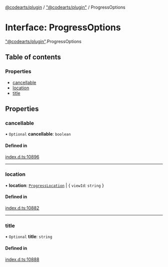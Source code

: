 [@codearts/plugin](../README.md) / ["@codearts/plugin"](../modules/_codearts_plugin_.md) / ProgressOptions

# Interface: ProgressOptions

["@codearts/plugin"](../modules/_codearts_plugin_.md).ProgressOptions

## Table of contents

### Properties

- [cancellable](codearts_plugin_.ProgressOptions.md#cancellable)
- [location](codearts_plugin_.ProgressOptions.md#location)
- [title](codearts_plugin_.ProgressOptions.md#title)

## Properties

### cancellable

• `Optional` **cancellable**: `boolean`

#### Defined in

[index.d.ts:10896](https://github.com/huaweicloud/cloudide-plugin-api/blob/203b986/index.d.ts#L10896)

___

### location

• **location**: [`ProgressLocation`](../enums/codearts_plugin_.ProgressLocation.md) \| { `viewId`: `string`  }

#### Defined in

[index.d.ts:10882](https://github.com/huaweicloud/cloudide-plugin-api/blob/203b986/index.d.ts#L10882)

___

### title

• `Optional` **title**: `string`

#### Defined in

[index.d.ts:10888](https://github.com/huaweicloud/cloudide-plugin-api/blob/203b986/index.d.ts#L10888)
